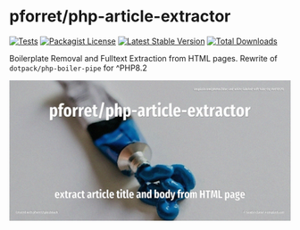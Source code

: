 # pforret/php-article-extractor

[![Tests](https://github.com/pforret/php-article-extractor/actions/workflows/run-tests.yml/badge.svg)](https://github.com/pforret/php-article-extractor/actions)
[![Packagist License](https://poser.pugx.org/pforret/php-article-extractor/license.png)](http://choosealicense.com/licenses/mit/)
[![Latest Stable Version](https://poser.pugx.org/pforret/php-article-extractor/version.png)](https://packagist.org/packages/pforret/php-article-extractor)
[![Total Downloads](https://poser.pugx.org/pforret/php-article-extractor/d/total.png)](https://packagist.org/packages/pforret/php-article-extractor)

Boilerplate Removal and Fulltext Extraction from HTML pages.
Rewrite of `dotpack/php-boiler-pipe` for ^PHP8.2

![](assets/unsplash.squeeze.jpg)
